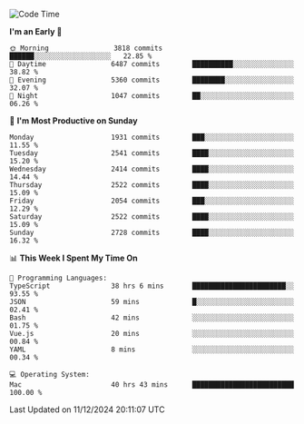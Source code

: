 <!--START_SECTION:waka-->
![Code Time](http://img.shields.io/badge/Code%20Time-4%2C625%20hrs%2023%20mins-blue)

**I'm an Early 🐤** 

```text
🌞 Morning                3818 commits        ██████░░░░░░░░░░░░░░░░░░░   22.85 % 
🌆 Daytime                6487 commits        ██████████░░░░░░░░░░░░░░░   38.82 % 
🌃 Evening                5360 commits        ████████░░░░░░░░░░░░░░░░░   32.07 % 
🌙 Night                  1047 commits        ██░░░░░░░░░░░░░░░░░░░░░░░   06.26 % 
```
📅 **I'm Most Productive on Sunday** 

```text
Monday                   1931 commits        ███░░░░░░░░░░░░░░░░░░░░░░   11.55 % 
Tuesday                  2541 commits        ████░░░░░░░░░░░░░░░░░░░░░   15.20 % 
Wednesday                2414 commits        ████░░░░░░░░░░░░░░░░░░░░░   14.44 % 
Thursday                 2522 commits        ████░░░░░░░░░░░░░░░░░░░░░   15.09 % 
Friday                   2054 commits        ███░░░░░░░░░░░░░░░░░░░░░░   12.29 % 
Saturday                 2522 commits        ████░░░░░░░░░░░░░░░░░░░░░   15.09 % 
Sunday                   2728 commits        ████░░░░░░░░░░░░░░░░░░░░░   16.32 % 
```


📊 **This Week I Spent My Time On** 

```text
💬 Programming Languages: 
TypeScript               38 hrs 6 mins       ███████████████████████░░   93.55 % 
JSON                     59 mins             █░░░░░░░░░░░░░░░░░░░░░░░░   02.41 % 
Bash                     42 mins             ░░░░░░░░░░░░░░░░░░░░░░░░░   01.75 % 
Vue.js                   20 mins             ░░░░░░░░░░░░░░░░░░░░░░░░░   00.84 % 
YAML                     8 mins              ░░░░░░░░░░░░░░░░░░░░░░░░░   00.34 % 

💻 Operating System: 
Mac                      40 hrs 43 mins      █████████████████████████   100.00 % 
```


 Last Updated on 11/12/2024 20:11:07 UTC
<!--END_SECTION:waka-->
